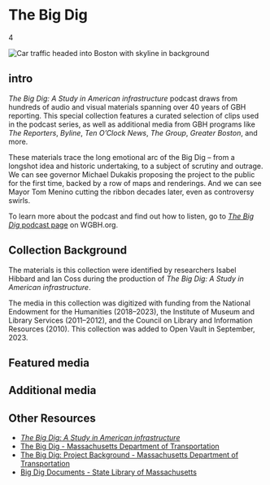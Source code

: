 # The Big Dig

4

![](https://s3.amazonaws.com/openvault.wgbh.org/special_collections/big-dig/big-dig.jpg "Car traffic headed into Boston with skyline in background")

## intro

_The Big Dig: A Study in American infrastructure_ podcast draws from hundreds of audio and visual materials spanning over 40 years of GBH reporting. This special collection features a curated selection of clips used in the podcast series, as well as additional media from GBH programs like _The Reporters_, _Byline_, _Ten O’Clock News_, _The Group_, _Greater Boston_, and more.

These materials trace the long emotional arc of the Big Dig – from a longshot idea and historic undertaking, to a subject of scrutiny and outrage. We can see governor Michael Dukakis proposing the project to the public for the first time, backed by a row of maps and renderings. And we can see Mayor Tom Menino cutting the ribbon decades later, even as controversy swirls.

To learn more about the podcast and find out how to listen, go to [_The Big Dig_ podcast page](https://www.wgbh.org/podcasts/the-big-dig) on WGBH.org.

## Collection Background

The materials is this collection were identified by researchers Isabel Hibbard and Ian Coss during the production of _The Big Dig: A Study in American infrastructure_.

The media in this collection was digitized with funding from the National Endowment for the Humanities (2018–2023), the Institute of Museum and Library Services (2011–2012), and the Council on Library and Information Resources (2010). This collection was added to Open Vault in September, 2023.

## Featured media

[](http://localhost:3000/catalog?f[special_collection_tags][]=big-dig-featured)

## Additional media

[](http://localhost:3000/catalog?f[special_collection_tags][]=big-dig-additional)

## Other Resources
- [_The Big Dig: A Study in American infrastructure_](https://www.wgbh.org/podcasts/the-big-dig)
- [The Big Dig - Massachusetts Department of Transportation](https://www.mass.gov/the-big-dig)
- [The Big Dig: Project Background - Massachusetts Department of Transportation](https://www.mass.gov/info-details/the-big-dig-project-background)
- [Big Dig Documents - State Library of Massachusetts](https://archives.lib.state.ma.us/handle/2452/35325)
